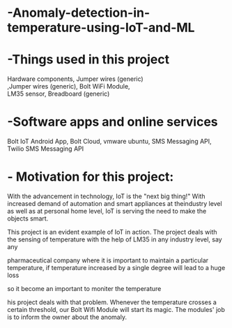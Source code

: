 # -Anomaly-detection-in-temperature-using-IoT-and-ML
# -Things used in this project
Hardware components,
Jumper wires (generic)	
,Jumper wires (generic),
Bolt WiFi Module,	
LM35 sensor,
Breadboard (generic)	
# -Software apps and online services
Bolt IoT Android App,
Bolt Cloud,	
vmware ubuntu,
SMS Messaging API,	
Twilio SMS Messaging API
# - Motivation for this project:
With the advancement in technology, IoT is the "next big thing!" With increased demand of automation and smart appliances at theindustry level as well as at personal home level, IoT is serving the need to make the objects smart.

This project is an evident example of IoT in action. The project deals with the sensing of temperature with the help of LM35 in any industry level, say any

pharmaceutical company where it is important to maintain a particular temperature, if temperature increased by a single degree will lead to a huge loss

so it become an important to moniter the temperature

his project deals with that problem. Whenever the temperature crosses a certain threshold, our Bolt Wifi Module will start its magic. The modules' job is to inform the owner about the anomaly.
